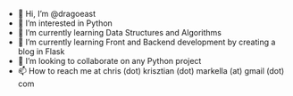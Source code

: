 - 👋 Hi, I’m @dragoeast
- 👀 I’m interested in Python
- 🌱 I’m currently learning Data Structures and Algorithms
- 🌱 I’m currently learning Front and Backend development by creating a blog in Flask
- 💞️ I’m looking to collaborate on any Python project
- 📫 How to reach me at chris (dot) krisztian (dot) markella (at) gmail (dot) com

<!---
dragoeast/dragoeast is a ✨ special ✨ repository because its `README.md` (this file) appears on your GitHub profile.
You can click the Preview link to take a look at your changes.
--->
